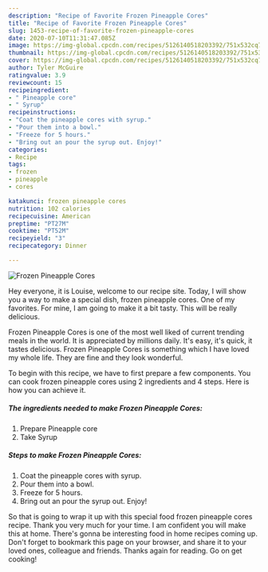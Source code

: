 ```yaml
---
description: "Recipe of Favorite Frozen Pineapple Cores"
title: "Recipe of Favorite Frozen Pineapple Cores"
slug: 1453-recipe-of-favorite-frozen-pineapple-cores
date: 2020-07-10T11:31:47.085Z
image: https://img-global.cpcdn.com/recipes/5126140518203392/751x532cq70/frozen-pineapple-cores-recipe-main-photo.jpg
thumbnail: https://img-global.cpcdn.com/recipes/5126140518203392/751x532cq70/frozen-pineapple-cores-recipe-main-photo.jpg
cover: https://img-global.cpcdn.com/recipes/5126140518203392/751x532cq70/frozen-pineapple-cores-recipe-main-photo.jpg
author: Tyler McGuire
ratingvalue: 3.9
reviewcount: 15
recipeingredient:
- " Pineapple core"
- " Syrup"
recipeinstructions:
- "Coat the pineapple cores with syrup."
- "Pour them into a bowl."
- "Freeze for 5 hours."
- "Bring out an pour the syrup out. Enjoy!"
categories:
- Recipe
tags:
- frozen
- pineapple
- cores

katakunci: frozen pineapple cores 
nutrition: 102 calories
recipecuisine: American
preptime: "PT27M"
cooktime: "PT52M"
recipeyield: "3"
recipecategory: Dinner

---
```



![Frozen Pineapple Cores](https://img-global.cpcdn.com/recipes/5126140518203392/751x532cq70/frozen-pineapple-cores-recipe-main-photo.jpg)

Hey everyone, it is Louise, welcome to our recipe site. Today, I will show you a way to make a special dish, frozen pineapple cores. One of my favorites. For mine, I am going to make it a bit tasty. This will be really delicious.

Frozen Pineapple Cores is one of the most well liked of current trending meals in the world. It is appreciated by millions daily. It's easy, it's quick, it tastes delicious. Frozen Pineapple Cores is something which I have loved my whole life. They are fine and they look wonderful.




To begin with this recipe, we have to first prepare a few components. You can cook frozen pineapple cores using 2 ingredients and 4 steps. Here is how you can achieve it.

<!--inarticleads1-->

##### The ingredients needed to make Frozen Pineapple Cores:

1. Prepare  Pineapple core
1. Take  Syrup




<!--inarticleads2-->

##### Steps to make Frozen Pineapple Cores:

1. Coat the pineapple cores with syrup.
1. Pour them into a bowl.
1. Freeze for 5 hours.
1. Bring out an pour the syrup out. Enjoy!




So that is going to wrap it up with this special food frozen pineapple cores recipe. Thank you very much for your time. I am confident you will make this at home. There's gonna be interesting food in home recipes coming up. Don't forget to bookmark this page on your browser, and share it to your loved ones, colleague and friends. Thanks again for reading. Go on get cooking!
